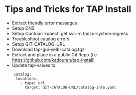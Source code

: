 # Tips and Tricks for TAP Install

- Extract friendly error messages 
- Setup DNS
- Setup Contour: kubectl get svc -n tanzu-system-ingress
- Troubleshoot catalog errors
- Setup GIT-CATALOG-URL
 - Download  tap-gui-yelb-catalog.tgz
 - Extract and place in a public Git Repo (i.e. https://github.com/kadourah/tap-install)
 - Update tap-values to
 ```
     catalog:
      locations:
        - type: url
          target: GIT-CATALOG-URL/catalog-info.yaml
 ```